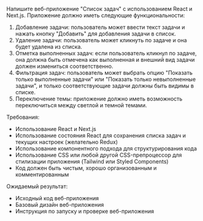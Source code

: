 Напишите веб-приложение "Список задач" с использованием React и Next.js. Приложение должно иметь следующие функциональности:

1. Добавление задачи: пользователь может ввести текст задачи и нажать кнопку "Добавить" для добавления задачи в список.
2. Удаление задачи: пользователь может кликнуть по задаче и она будет удалена из списка.
3. Отметка выполненных задач: если пользователь кликнул по задаче, она должна быть отмечена как выполненная и внешний вид задачи должен измениться соответственно.
4. Фильтрация задач: пользователь может выбрать опцию "Показать только выполненные задачи" или "Показать только невыполненные задачи", и только соответствующие задачи должны быть видимы в списке.
5. Переключение темы: приложение должно иметь возможность переключиться между светлой и темной темами.

Требования:
- Использование React и Next.js
- Использование состояния React для сохранения списка задач и текущих настроек (желательно Redux)
- Использование компонентного подхода для структурирования кода
- Использование CSS или любой другой CSS-препроцессор для стилизации приложения (Tailwind или Styled Components)
- Код должен быть чистым, хорошо организованным и комментированным

Ожидаемый результат:
- Исходный код веб-приложения
- Базовый дизайн веб-приложения
- Инструкция по запуску и проверке веб-приложения